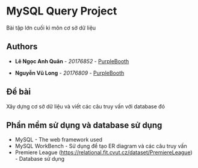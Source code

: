 # MySQL Query Project

Bài tập lớn cuối kì môn cơ sở dữ liệu 

## Authors

* **Lê Ngọc Anh Quân** - *20176852* - [PurpleBooth](https://github.com/quan191)

* **Nguyễn Vũ Long** - *20176809* - [PurpleBooth](https://github.com/LongNguyenVu181)



## Đề bài 

Xây dựng cơ sở dữ liệu và viết các câu truy vấn với database đó 

## Phần mềm sử dụng và database sử dụng 

* MySQL - The web framework used
* MySQL WorkBench - Sử dụng để tạo ER diagram và các câu truy vấn
* Premiere League (https://relational.fit.cvut.cz/dataset/PremiereLeague) - Database sử dụng 





